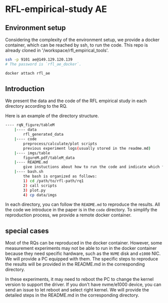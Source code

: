 # RFL-empirical-study AE

## Environment setup

Considering the complexity of the environment setup, we provide a docker container, which can be reached by ssh, to run the code.
This repo is already cloned in '/workspace/rfl_empirical_tools'.

```bash
ssh -p 9101 ae@149.129.120.139
# The password is `rfl_ae_docker`.

docker attach rfl_ae
```

## Introduction

We present the data and the code of the RFL empirical study in each directory according to the RQ.
<!-- After collecting all the results, you can run the `bash.sh` file in that directory to generate the figures in `.pdf` format. -->
Here is an example of the directory structure.

```bash
---- rqN_figure/tableM  
    |---- data  
        rfl_generated_data  
    |---- code  
        preprocess/calculate/plot scripts  
        previous experiment logs(usually stored in the readme.md)
    |---- imgs/table  
        figureM.pdf/tableM_data  
    |---- README.md  
        give instuctions about how to run the code and indicate which figures/table/text this repo corresponds to  
    |---- bash.sh  
        the bash is organized as follows:  
        1) cd /path/to/rfl-path/rq1  
        2) call scripts  
        3) plot.py  
        4) cp data/imgs  
```

In each directory, you can follow the `README.md` to reproduce the results.
All the code we introduce in the paper is in the `code` directory.
To simplify the reproduction process, we provide a remote docker container.


## special cases

Most of the RQs can be reproduced in the docker container. 
However, some measurement experiments may not be able to run in the docker container because they need specific hardware, such as the `NVME` disk and `e1000` NIC.
We will provide a PC equipped with them.
The specific steps to reproduce the results will be provided in the README.md in the corresponding directory.

In these experiments, it may need to reboot the PC to change the kernel version to support the driver. If you don't have nvme/e1000 device, you can send an issue to let reboot and select right kernel. We will provide the detailed steps in the README.md in the corresponding directory.
